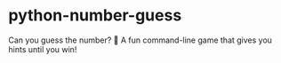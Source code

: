 # python-number-guess
Can you guess the number? 🎯 A fun command-line game that gives you hints until you win!
